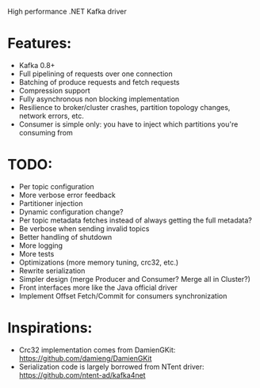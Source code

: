 High performance .NET Kafka driver 

Features:
=========

* Kafka 0.8+
* Full pipelining of requests over one connection
* Batching of produce requests and fetch requests
* Compression support
* Fully asynchronous non blocking implementation
* Resilience to broker/cluster crashes, partition topology changes, network errors, etc.
* Consumer is simple only: you have to inject which partitions you're consuming from

TODO:
=====

* Per topic configuration
* More verbose error feedback
* Partitioner injection
* Dynamic configuration change?
* Per topic metadata fetches instead of always getting the full metadata?
* Be verbose when sending invalid topics
* Better handling of shutdown
* More logging
* More tests
* Optimizations (more memory tuning, crc32, etc.)
* Rewrite serialization
* Simpler design (merge Producer and Consumer? Merge all in Cluster?)
* Front interfaces more like the Java official driver
* Implement Offset Fetch/Commit for consumers synchronization

Inspirations:
=============

* Crc32 implementation comes from DamienGKit: https://github.com/damieng/DamienGKit
* Serialization code is largely borrowed from NTent driver: https://github.com/ntent-ad/kafka4net
